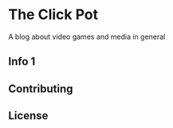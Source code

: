 # The Click Pot

A blog about video games and media in general

## Info 1

## Contributing

## License
